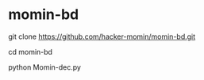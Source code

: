 # momin-bd

git clone https://github.com/hacker-momin/momin-bd.git

cd momin-bd

python Momin-dec.py
